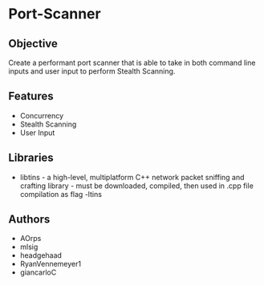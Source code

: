 # Port-Scanner

## Objective
Create a performant port scanner that is able to take in both command line inputs and user input to perform Stealth Scanning.

## Features
* Concurrency
* Stealth Scanning
* User Input

## Libraries
* libtins - a high-level, multiplatform C++ network packet sniffing and crafting library
          - must be downloaded, compiled, then used in .cpp file compilation as flag -ltins


## Authors 
* AOrps
* mlsig
* headgehaad
* RyanVennemeyer1
* giancarloC
